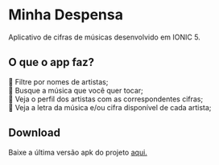 # Minha Despensa 
Aplicativo de cifras de músicas desenvolvido em IONIC 5.

## O que o app faz?
<!-- :herb: <del>Criar modal de Nova Playlist</del> <br /> -->
:memo: Filtre por nomes de artistas; <br />
:memo: Busque a música que você quer tocar; <br />
:memo: Veja o perfil dos artistas com as correspondentes cifras; <br />
:memo: Veja a letra da música e/ou cifra disponível de cada artista; <br />

## Download
Baixe a última versão apk do projeto [aqui.](https://github.com/ramou1/music-chords-app/raw/main/music-chords.apk)


<!-- ## Prints 
![print](https://raw.githubusercontent.com/ramou1/music-chords-app/master/src/assets/imgs/default.png) -->
